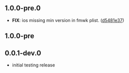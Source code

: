 ## 1.0.0-pre.0

 - **FIX**: ios missing min version in fmwk plist. ([d5481e37](https://github.com/cypherstack/cs_monero/commit/d5481e3751464187aab251b55e24372da8ff28d7))

## 1.0.0-pre

## 0.0.1-dev.0

* initial testing release